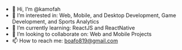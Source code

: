 - 👋 Hi, I’m @kamofah
- 👀 I’m interested in: Web, Mobile, and Desktop Development, Game Development, and Sports Analytics
- 🌱 I’m currently learning: ReactJS and ReactNative
- 💞️ I’m looking to collaborate on: Web and Mobile Projects
- 📫 How to reach me: boafo819@gmail.com

<!---
kamofah/kamofah is a ✨ special ✨ repository because its `README.md` (this file) appears on your GitHub profile.
You can click the Preview link to take a look at your changes.
--->
